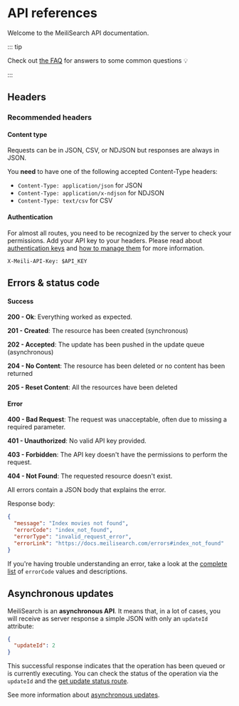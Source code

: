 # API references

Welcome to the MeiliSearch API documentation.

::: tip

Check out [the FAQ](/resources/faq.md) for answers to some common questions 💡

:::

## Headers

### Recommended headers

#### Content type

 Requests can be in JSON, CSV, or NDJSON but responses are always in JSON.

You **need** to have one of the following accepted Content-Type headers:

- `Content-Type: application/json` for JSON
- `Content-Type: application/x-ndjson` for NDJSON
- `Content-Type: text/csv` for CSV

#### Authentication

For almost all routes, you need to be recognized by the server to check your permissions. Add your API key to your headers.
Please read about [authentication keys](/reference/features/authentication.md) and [how to manage them](/reference/api/keys.md) for more information.

`X-Meili-API-Key: $API_KEY`

## Errors & status code

#### Success

**200 - Ok**: Everything worked as expected.

**201 - Created**: The resource has been created (synchronous)

**202 - Accepted**: The update has been pushed in the update queue (asynchronous)

**204 - No Content**: The resource has been deleted or no content has been returned

**205 - Reset Content**: All the resources have been deleted

#### Error

**400 - Bad Request**: The request was unacceptable, often due to missing a required parameter.

**401 - Unauthorized**: No valid API key provided.

**403 - Forbidden**: The API key doesn't have the permissions to perform the request.

**404 - Not Found**: The requested resource doesn't exist.

All errors contain a JSON body that explains the error.

Response body:

```json
{
  "message": "Index movies not found",
  "errorCode": "index_not_found",
  "errorType": "invalid_request_error",
  "errorLink": "https://docs.meilisearch.com/errors#index_not_found"
}
```

If you're having trouble understanding an error, take a look at the [complete list](https://docs.meilisearch.com/errors) of `errorCode` values and descriptions.

## Asynchronous updates

MeiliSearch is an **asynchronous API**. It means that, in a lot of cases, you will receive as server response a simple JSON with only an `updateId` attribute:

```json
{
  "updateId": 2
}
```

This successful response indicates that the operation has been queued or is currently executing.
You can check the status of the operation via the `updateId` and the [get update status route](/reference/api/updates.md).

See more information about [asynchronous updates](/learn/advanced/asynchronous_updates.md).
